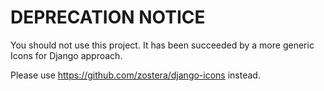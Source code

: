# DEPRECATION NOTICE

You should not use this project. It has been succeeded by a more generic Icons for Django approach.

Please use https://github.com/zostera/django-icons instead.
